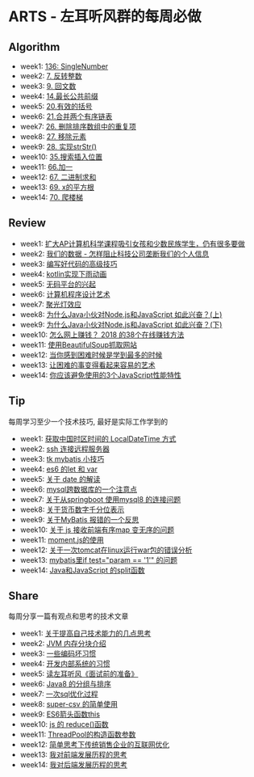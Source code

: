 # ARTS - 左耳听风群的每周必做

## Algorithm

+ week1: [136: SingleNumber](https://github.com/wangweiomg/arts/blob/master/week1/SingleNumber.md)
+ week2: [7. 反转整数](https://github.com/wangweiomg/arts/blob/master/week2/algorithm.md)
+ week3: [9. 回文数](https://github.com/wangweiomg/arts/blob/master/week3/algorithm.md)
+ week4: [14.最长公共前缀](https://github.com/wangweiomg/arts/blob/master/week4/algorithm.md)
+ week5: [20.有效的括号](https://github.com/wangweiomg/arts/blob/master/week5/algorithm.md)
+ week6: [21.合并两个有序链表](https://github.com/wangweiomg/arts/blob/master/week6/algorithm.md)
+ week7: [26. 删除排序数组中的重复项](https://github.com/wangweiomg/arts/blob/master/week7/algorithm.md)
+ week8: [27. 移除元素](https://github.com/wangweiomg/arts/blob/master/week8/algorithm.md)
+ week9: [28. 实现strStr()](https://github.com/wangweiomg/arts/blob/master/week9/algorithm.md)
+ week10: [35.搜索插入位置](https://github.com/wangweiomg/arts/blob/master/week10/algorithm.md)
+ week11: [66.加一](https://github.com/wangweiomg/arts/blob/master/week11/algorithm.md)
+ week12: [67. 二进制求和](https://github.com/wangweiomg/arts/blob/master/week12/algorithm.md)
+ week13: [69. x的平方根](https://github.com/wangweiomg/arts/blob/master/week13/algorithm.md)
+ week14: [70. 爬楼梯](https://github.com/wangweiomg/arts/blob/master/week14/algorithm.md)


## Review



+ week1: [扩大AP计算机科学课程吸引女孩和少数民族学生，仍有很多要做](https://github.com/wangweiomg/arts/blob/master/week1/AP_computer.md)
+ week2: [我们的数据 - 怎样阻止科技公司垄断我们的个人信息](https://github.com/wangweiomg/arts/blob/master/week2/review.md)
+ week3: [编写好代码的高级技巧](https://github.com/wangweiomg/arts/blob/master/week3/review.md)
+ week4: [kotlin实现下雨动画](https://github.com/wangweiomg/arts/blob/master/week4/review.md)
+ week5: [无码平台的兴起](https://github.com/wangweiomg/arts/blob/master/week5/review.md)
+ week6: [计算机程序设计艺术](https://github.com/wangweiomg/arts/blob/master/week6/review.md)
+ week7: [聚光灯效应](https://github.com/wangweiomg/arts/blob/master/week7/review.md)
+ week8: [为什么Java小伙对Node.js和JavaScript 如此兴奋？(上)](https://github.com/wangweiomg/arts/blob/master/week8/review.md)
+ week9: [为什么Java小伙对Node.js和JavaScript 如此兴奋？(下)](https://github.com/wangweiomg/arts/blob/master/week9/review.md)
+ week10: [怎么网上赚钱？ 2018 的38个在线赚钱方法](https://github.com/wangweiomg/arts/blob/master/week10/review.md)
+ week11: [使用BeautifulSoup抓取网站](https://github.com/wangweiomg/arts/blob/master/week11/review.md)
+ week12: [当你感到困难时候是学到最多的时候](https://github.com/wangweiomg/arts/blob/master/week12/review.md)
+ week13: [让困难的事变得看起来容易的艺术](https://github.com/wangweiomg/arts/blob/master/week13/review.md)
+ week14: [你应该避免使用的3个JavaScript性能特性](https://github.com/wangweiomg/arts/blob/master/week14/review.md)

## Tip
每周学习至少一个技术技巧, 最好是实际工作学到的

+ week1: [获取中国时区时间的 LocalDateTime 方式](https://github.com/wangweiomg/arts/blob/master/week1/java_timezone.md) 
+ week2: [ssh 连接远程服务器](https://github.com/wangweiomg/arts/blob/master/week2/tip.md)
+ week3: [tk mybatis 小技巧](https://github.com/wangweiomg/arts/blob/master/week3/tip.md)
+ week4: [es6 的let 和 var](https://github.com/wangweiomg/arts/blob/master/week4/tip.md)
+ week5: [关于 date 的解读](https://github.com/wangweiomg/arts/blob/master/week5/tip.md)
+ week6: [mysql跨数据库的一个注意点](https://github.com/wangweiomg/arts/blob/master/week6/tip.md)
+ week7: [关于从springboot 使用mysql8 的连接问题](https://github.com/wangweiomg/arts/blob/master/week7/tip.md)
+ week8: [关于货币数字千分位表示](https://github.com/wangweiomg/arts/blob/master/week8/tip.md)
+ week9: [关于MyBatis 报错的一个反思](https://github.com/wangweiomg/arts/blob/master/week9/tip.md)
+ week10: [关于 js 接收前端有序map 变无序的问题](https://github.com/wangweiomg/arts/blob/master/week10/tip.md)
+ week11: [moment.js的使用](https://github.com/wangweiomg/arts/blob/master/week11/tip.md)
+ week12: [关于一次tomcat在linux运行war包的错误分析](https://github.com/wangweiomg/arts/blob/master/week12/tip.md)
+ week13: [mybatis里if test="param == '1'" 的问题](https://github.com/wangweiomg/arts/blob/master/week13/tip.md)
+ week14: [Java和JavaScript 的split函数](https://github.com/wangweiomg/arts/blob/master/week14/tip.md)

## Share
每周分享一篇有观点和思考的技术文章

+ week1: [关于提高自己技术能力的几点思考](https://github.com/wangweiomg/arts/blob/master/week1/think.md) 
+ week2: [JVM 内存分块介绍](https://github.com/wangweiomg/arts/blob/master/week2/share.md)
+ week3: [一些编码坏习惯](https://github.com/wangweiomg/arts/blob/master/week3/share.md)
+ week4: [开发内部系统的习惯](https://github.com/wangweiomg/arts/blob/master/week4/share.md)
+ week5: [读左耳听风《面试前的准备》](https://github.com/wangweiomg/arts/blob/master/week5/share.md)
+ week6: [Java8 的分组与排序](https://github.com/wangweiomg/arts/blob/master/week6/share.md) 
+ week7: [一次sql优化过程](https://github.com/wangweiomg/arts/blob/master/week7/share.md)
+ week8: [super-csv 的简单使用](https://github.com/wangweiomg/arts/blob/master/week8/share.md)
+ week9: [ES6箭头函数this](https://github.com/wangweiomg/arts/blob/master/week9/share.md)
+ week10: [js 的 reduce()函数](https://github.com/wangweiomg/arts/blob/master/week10/share.md)
+ week11: [ThreadPool的构造函数参数](https://github.com/wangweiomg/arts/blob/master/week11/share.md)
+ week12: [简单思考下传统销售企业的互联网优化](https://github.com/wangweiomg/arts/blob/master/week12/share.md)
+ week13: [我对前端发展历程的思考](https://github.com/wangweiomg/arts/blob/master/week13/share.md)
+ week14: [我对后端发展历程的思考](https://github.com/wangweiomg/arts/blob/master/week14/share.md)

